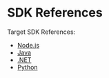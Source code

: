 # SDK References

Target SDK References:

* [Node.js](../node-js/)
* [Java](../java/)
* [.NET](../net/)
* [Python](../python/)